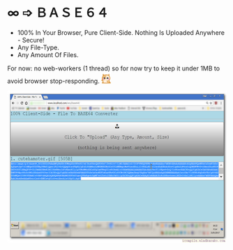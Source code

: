 <h1>∞ ➩ ＢＡＳＥ６４</h1>

- 100% In Your Browser, Pure Client-Side. Nothing Is Uploaded Anywhere - Secure!
- Any File-Type.
- Any Amount Of Files.

For now:
no web-workers (1 thread)
so for now try to keep it under 1MB to avoid browser stop-responding. <img width="23" height="26" alt="" src="cutehamster.gif"/>

<img width="600" height="349" alt="screenshot_1" src="screenshot_1.png"/>